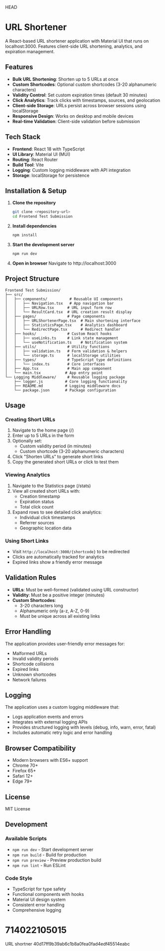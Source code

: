 HEAD
# URL Shortener

A React-based URL shortener application with Material UI that runs on localhost:3000. Features client-side URL shortening, analytics, and expiration management.

## Features

- **Bulk URL Shortening**: Shorten up to 5 URLs at once
- **Custom Shortcodes**: Optional custom shortcodes (3-20 alphanumeric characters)
- **Validity Control**: Set custom expiration times (default 30 minutes)
- **Click Analytics**: Track clicks with timestamps, sources, and geolocation
- **Client-side Storage**: URLs persist across browser sessions using localStorage
- **Responsive Design**: Works on desktop and mobile devices
- **Real-time Validation**: Client-side validation before submission

## Tech Stack

- **Frontend**: React 18 with TypeScript
- **UI Library**: Material UI (MUI)
- **Routing**: React Router
- **Build Tool**: Vite
- **Logging**: Custom logging middleware with API integration
- **Storage**: localStorage for persistence

## Installation & Setup

1. **Clone the repository**
   ```bash
   git clone <repository-url>
   cd Frontend Test Submission
   ```

2. **Install dependencies**
   ```bash
   npm install
   ```

3. **Start the development server**
   ```bash
   npm run dev
   ```

4. **Open in browser**
   Navigate to http://localhost:3000

## Project Structure

```
Frontend Test Submission/
├── src/
│   ├── components/          # Reusable UI components
│   │   ├── Navigation.tsx   # App navigation bar
│   │   ├── URLRow.tsx      # URL input form row
│   │   └── ResultCard.tsx  # URL creation result display
│   ├── pages/              # Page components
│   │   ├── URLShortenerPage.tsx  # Main shortening interface
│   │   ├── StatisticsPage.tsx    # Analytics dashboard
│   │   └── RedirectPage.tsx      # Redirect handler
│   ├── hooks/              # Custom React hooks
│   │   ├── useLinks.ts     # Link state management
│   │   └── useNotification.ts    # Notification system
│   ├── utils/              # Utility functions
│   │   ├── validation.ts   # Form validation & helpers
│   │   └── storage.ts      # localStorage utilities
│   ├── types/              # TypeScript type definitions
│   │   └── index.ts        # Core interfaces
│   ├── App.tsx             # Main app component
│   └── main.tsx           # App entry point
└── Logging Middleware/     # Reusable logging package
    ├── logger.js          # Core logging functionality
    ├── README.md          # Logging middleware docs
    └── package.json       # Package configuration
```

## Usage

### Creating Short URLs

1. Navigate to the home page (/)
2. Enter up to 5 URLs in the form
3. Optionally set:
   - Custom validity period (in minutes)
   - Custom shortcode (3-20 alphanumeric characters)
4. Click "Shorten URLs" to generate short links
5. Copy the generated short URLs or click to test them

### Viewing Analytics

1. Navigate to the Statistics page (/stats)
2. View all created short URLs with:
   - Creation timestamp
   - Expiration status
   - Total click count
3. Expand rows to see detailed click analytics:
   - Individual click timestamps
   - Referrer sources
   - Geographic location data

### Using Short Links

- Visit `http://localhost:3000/{shortcode}` to be redirected
- Clicks are automatically tracked for analytics
- Expired links show a friendly error message

## Validation Rules

- **URLs**: Must be well-formed (validated using URL constructor)
- **Validity**: Must be a positive integer (minutes)
- **Custom Shortcodes**: 
  - 3-20 characters long
  - Alphanumeric only (a-z, A-Z, 0-9)
  - Must be unique across all existing links

## Error Handling

The application provides user-friendly error messages for:
- Malformed URLs
- Invalid validity periods
- Shortcode collisions
- Expired links
- Unknown shortcodes
- Network failures

## Logging

The application uses a custom logging middleware that:
- Logs application events and errors
- Integrates with external logging APIs
- Provides structured logging with levels (debug, info, warn, error, fatal)
- Includes automatic retry logic and error handling

## Browser Compatibility

- Modern browsers with ES6+ support
- Chrome 70+
- Firefox 65+
- Safari 12+
- Edge 79+

## License

MIT License

## Development

### Available Scripts

- `npm run dev` - Start development server
- `npm run build` - Build for production
- `npm run preview` - Preview production build
- `npm run lint` - Run ESLint

### Code Style

- TypeScript for type safety
- Functional components with hooks
- Material UI design system
- Consistent error handling
- Comprehensive logging

# 714022105015
URL shortner 40d17ff9b39ab6c1b8a0fea0fad4edf45514eabc
